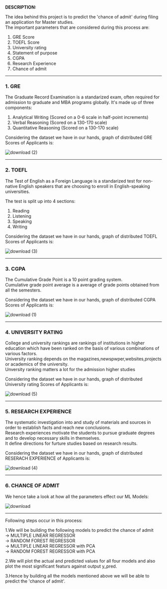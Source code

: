 <b>DESCRIPTION:</b>

The idea behind this project is to predict the 'chance of admit' during filing an application for Master studies.</br>
The important parameters that are considered during this process are:</br>
1. GRE Score</br>
2. TOEFL Score</br>
3. University rating</br>
4. Statement of purpose</br>
5. CGPA</br>
6. Research Experience</br>
7. Chance of admit</br>
<hr> </hr>


<h3> 1. GRE </h3>

The Graduate Record Examination is a standarized exam, often required for admission to graduate and MBA programs globally. It's made up of three components:</br>

1. Analytical Writing (Scored on a 0-6 scale in half-point increments)</br>
2. Verbal Reasoning (Scored on a 130-170 scale)</br>
3. Quantitative Reasoning (Scored on a 130-170 scale)</br>

Considering the dataset we have in our hands, graph of distributed GRE Scores of Applicants is:</br>

![download (2)](https://user-images.githubusercontent.com/38138793/86228672-47b47800-bbac-11ea-9a24-3bd1b82deaf4.png)
<hr> </hr>

<h3> 2. TOEFL</h3>

The Test of English as a Foreign Language is a standarized test for non-native English speakers that are choosing to enroll in English-speaking universities.</br>

The test is split up into 4 sections:</br>

1. Reading
2. Listening
3. Speaking
4. Writing

Considering the dataset we have in our hands, graph of distributed TOEFL Scores of Applicants is:</br>

![download (3)](https://user-images.githubusercontent.com/38138793/86228965-ae399600-bbac-11ea-8829-a0866392be16.png)
<hr> </hr>

<h3> 3. CGPA</h3>

The Cumulative Grade Point is a 10 point grading system.</br>
Cumulative grade point average is a average of grade points obtained from all the semesters.</br>

Considering the dataset we have in our hands, graph of distributed CGPA Scores of Applicants is:</br>

![download (1)](https://user-images.githubusercontent.com/38138793/86228011-7c73ff80-bbab-11ea-939f-d6d9171634a2.png)
<hr> </hr>

<h3> 4. UNIVERSITY RATING </h3> 

College and university rankings are rankings of institutions in higher education which have been ranked on the basis of various combinations of various factors.</br>
University ranking depends on the magazines,newspwper,websites,projects or academics of the university.</br>
Unversity ranking matters a lot for the admission higher studies</br>

Considering the dataset we have in our hands, graph of distributed University rating Scores of Applicants is:</br>

![download (5)](https://user-images.githubusercontent.com/38138793/86229683-bb0ab980-bbad-11ea-93a9-bd5ef7c5401b.png)
<hr> </hr>

<h3> 5. RESEARCH EXPERIENCE </h3> 

The systematic investigation into and study of materials and sources in order to establish facts and reach new conclusions.</br>
Research experiences motivate the students to pursue graduate degrees and to develop necessary skills in themselves.</br>
It define directions for furture studies based on research results.</br>

Considering the dataset we have in our hands, graph of distributed RESERACH EXPERIENCE of Applicants is:</br>

![download (4)](https://user-images.githubusercontent.com/38138793/86229156-f22c9b00-bbac-11ea-8882-534008be7bb0.png)
<hr> </hr>

<h3> 6. CHANCE OF ADMIT </h3> 
We hence take a look at how all the parameters effect our ML Models:



![download](https://user-images.githubusercontent.com/38138793/86226627-8dbc0c80-bba9-11ea-960b-aa8b9d6c57e8.png)
<hr> </hr>



Following steps occur in this process:</br>

1.We will be building the following models to predict the chance of admit</br>
 -> MULTIPLE LINEAR REGRESSOR</br>
 -> RANDOM FOREST REGRESSOR</br>
 -> MULTIPLE LINEAR REGRESSOR with PCA</br>
 -> RANDOM FOREST REGRESSOR with PCA</br>

2.We will plot the actual and predicted values for all four models and
  also plot the most significant featurs against output y_pred.</br>

3.Hence by building all the models mentioned above we will be able to predict the 'chance of admit'.</br>

